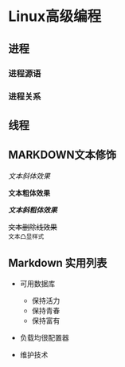 # Linux高级编程

## 进程

### 进程源语
### 进程关系

## 线程

## MARKDOWN文本修饰


*文本斜体效果*


**文本粗体效果**


***文本斜粗体效果***

~~文本删除线效果~~</br>
``文本凸显样式``</br>

## Markdown 实用列表

* 可用数据库
	* 保持活力
	* 保持青春
	* 保持富有

* 负载均很配置器

* 维护技术
